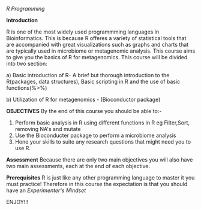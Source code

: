 _R Programming_

**Introduction**

R is one of the most widely used programmming languages in Bioinformatics. This is because R offeres a variety of statistical tools that are accompanied with great visualizations
such as graphs and charts that are typically used in microbiome or metagenomic analysis. This course aims to give you the basics of R for metagenomics.
This course will be divided into two section:

a) Basic introduction of R- A brief but thorough introduction to the R(packages, data structures), Basic scripting in R and the use of basic functions(%>%)

b) Utilization of R for metagenomics  - (Bioconductor package)


**OBJECTIVES**
By the end of this course you should be able to:-

1. Perform basic analysis in R using different functions in R eg Filter,Sort, removing NA's and mutate
2. Use the Bioconducter package to perform a microbiome analysis
3. Hone your skills to suite any research questions that might need you to use R.


**Assessment**
Because there are only two main objectives you will also have two main assessments, each at the end of each objective.



**Prerequisites**
R is just like any other programming language to master it you must practice! Therefore in this course the expectation is that you should have an _Experimenter's Mindset_

ENJOY!!!
